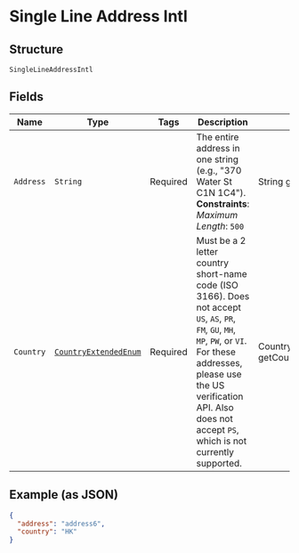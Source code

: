 
# Single Line Address Intl

## Structure

`SingleLineAddressIntl`

## Fields

| Name | Type | Tags | Description | Getter | Setter |
|  --- | --- | --- | --- | --- | --- |
| `Address` | `String` | Required | The entire address in one string (e.g., "370 Water St C1N 1C4").<br>**Constraints**: *Maximum Length*: `500` | String getAddress() | setAddress(String address) |
| `Country` | [`CountryExtendedEnum`](/doc/models/country-extended-enum.md) | Required | Must be a 2 letter country short-name code (ISO 3166). Does not accept `US`, `AS`, `PR`, `FM`, `GU`, `MH`, `MP`, `PW`, or `VI`. For these addresses, please use the US verification API. Also does not accept `PS`, which is not currently supported. | CountryExtendedEnum getCountry() | setCountry(CountryExtendedEnum country) |

## Example (as JSON)

```json
{
  "address": "address6",
  "country": "HK"
}
```

